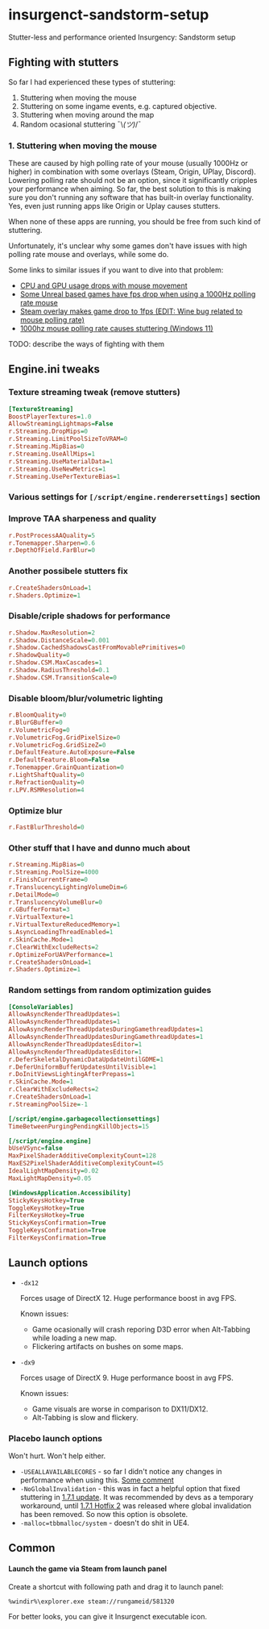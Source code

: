 # insurgenct-sandstorm-setup
Stutter-less and performance oriented Insurgency: Sandstorm setup
 
## Fighting with stutters
So far I had experienced these types of stuttering:
1. Stuttering when moving the mouse
2. Stuttering on some ingame events, e.g. captured objective.
3. Stuttering when moving around the map
4. Random ocasional stuttering ¯\\_(ツ)_/¯

### 1. Stuttering when moving the mouse
These are caused by high polling rate of your mouse (usually 1000Hz or higher) in combination with some overlays (Steam, Origin, UPlay, Discord).
Lowering polling rate should not be an option, since it significantly cripples your performance when aiming.
So far, the best solution to this is making sure you don't running any software that has built-in overlay functionality. Yes, even just running apps like Origin or Uplay causes stutters.

When none of these apps are running, you should be free from such kind of stuttering.

Unfortunately, it's unclear why some games don't have issues with high polling rate mouse and overlays, while some do.

Some links to similar issues if you want to dive into that problem:
- [CPU and GPU usage drops with mouse movement](https://forums.tomshardware.com/threads/cpu-and-gpu-usage-drops-with-mouse-movement.3519925/)
- [Some Unreal based games have fps drop when using a 1000Hz polling rate mouse](https://github.com/ValveSoftware/Proton/issues/2455)
- [Steam overlay makes game drop to 1fps (EDIT: Wine bug related to mouse polling rate)](https://github.com/ValveSoftware/Proton/issues/2875)
- [1000hz mouse polling rate causes stuttering (Windows 11)](https://www.reddit.com/r/WindowsHelp/comments/oeyfk6/1000hz_mouse_polling_rate_causes_stuttering/)

TODO: describe the ways of fighting with them
 
## Engine.ini tweaks
### Texture streaming tweak (remove stutters)
```ini
[TextureStreaming]
BoostPlayerTextures=1.0
AllowStreamingLightmaps=False
r.Streaming.DropMips=0
r.Streaming.LimitPoolSizeToVRAM=0
r.Streaming.MipBias=0
r.Streaming.UseAllMips=1
r.Streaming.UseMaterialData=1
r.Streaming.UseNewMetrics=1
r.Streaming.UsePerTextureBias=1
```
### Various settings for `[/script/engine.renderersettings]` section
### Improve TAA sharpeness and quality
```ini
r.PostProcessAAQuality=5
r.Tonemapper.Sharpen=0.6
r.DepthOfField.FarBlur=0
```
### Another possibele stutters fix
```ini
r.CreateShadersOnLoad=1
r.Shaders.Optimize=1
```
### Disable/criple shadows for performance
```ini
r.Shadow.MaxResolution=2
r.Shadow.DistanceScale=0.001
r.Shadow.CachedShadowsCastFromMovablePrimitives=0
r.ShadowQuality=0
r.Shadow.CSM.MaxCascades=1
r.Shadow.RadiusThreshold=0.1
r.Shadow.CSM.TransitionScale=0
```

### Disable bloom/blur/volumetric lighting
```ini
r.BloomQuality=0
r.BlurGBuffer=0
r.VolumetricFog=0
r.VolumetricFog.GridPixelSize=0
r.VolumetricFog.GridSizeZ=0
r.DefaultFeature.AutoExposure=False
r.DefaultFeature.Bloom=False
r.Tonemapper.GrainQuantization=0
r.LightShaftQuality=0
r.RefractionQuality=0
r.LPV.RSMResolution=4
```
### Optimize blur
```ini
r.FastBlurThreshold=0
```
### Other stuff that I have and dunno much about
```ini
r.Streaming.MipBias=0
r.Streaming.PoolSize=4000
r.FinishCurrentFrame=0
r.TranslucencyLightingVolumeDim=6
r.DetailMode=0
r.TranslucencyVolumeBlur=0
r.GBufferFormat=3
r.VirtualTexture=1
r.VirtualTextureReducedMemory=1
s.AsyncLoadingThreadEnabled=1
r.SkinCache.Mode=1
r.ClearWithExcludeRects=2
r.OptimizeForUAVPerformance=1
r.CreateShadersOnLoad=1
r.Shaders.Optimize=1
```
### Random settings from random optimization guides
```ini
[ConsoleVariables]
AllowAsyncRenderThreadUpdates=1
AllowAsyncRenderThreadUpdates=1
AllowAsyncRenderThreadUpdatesDuringGamethreadUpdates=1
AllowAsyncRenderThreadUpdatesDuringGamethreadUpdates=1
AllowAsyncRenderThreadUpdatesEditor=1
AllowAsyncRenderThreadUpdatesEditor=1
r.DeferSkeletalDynamicDataUpdateUntilGDME=1
r.DeferUniformBufferUpdatesUntilVisible=1
r.DoInitViewsLightingAfterPrepass=1
r.SkinCache.Mode=1
r.ClearWithExcludeRects=2
r.CreateShadersOnLoad=1
r.StreamingPoolSize=-1
```

```ini
[/script/engine.garbagecollectionsettings]
TimeBetweenPurgingPendingKillObjects=15
```

```ini
[/script/engine.engine]
bUseVSync=false
MaxPixelShaderAdditiveComplexityCount=128
MaxES2PixelShaderAdditiveComplexityCount=45
IdealLightMapDensity=0.02
MaxLightMapDensity=0.05
```

```ini
[WindowsApplication.Accessibility]
StickyKeysHotkey=True
ToggleKeysHotkey=True
FilterKeysHotkey=True
StickyKeysConfirmation=True
ToggleKeysConfirmation=True
FilterKeysConfirmation=True
```
## Launch options
- `-dx12`

	Forces usage of DirectX 12. Huge performance boost in avg FPS.
	
	Known issues:
	- Game ocasionally will crash reporing D3D error when Alt-Tabbing while loading a new map.
    - Flickering artifacts on bushes on some maps.

- `-dx9`

	Forces usage of DirectX 9. Huge performance boost in avg FPS.
	
	Known issues:
	- Game visuals are worse in comparison to DX11/DX12.
    - Alt-Tabbing is slow and flickery.
	
### Placebo launch options
Won't hurt. Won't help either. 
- `-USEALLAVAILABLECORES` - so far I didn't notice any changes in performance when using this. [Some comment](https://steamcommunity.com/app/581320/discussions/0/2143092024478001183/?ctp=2#c3196993831804372917) 
- `-NoGlobalInvalidation` - this was in fact a helpful option that fixed stuttering in [1.7.1 update](https://store.steampowered.com/news/app/581320/view/3881493771286319979). It was recommended by devs as a temporary workaround, until [1.7.1 Hotfix 2](https://store.steampowered.com/news/app/581320/view/2789374424361935598) was released where global invalidation has been removed. So now this option is obsolete. 
- `-malloc=tbbmalloc/system` - doesn't do shit in UE4.

## Common
#### Launch the game via Steam from launch panel
Create a shortcut with following path and drag it to launch panel:

`%windir%\explorer.exe steam://rungameid/581320`

For better looks, you can give it Insurgenct executable icon. 
